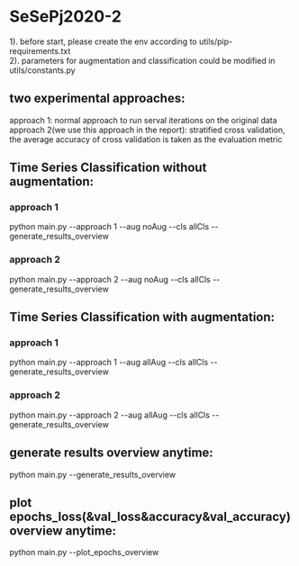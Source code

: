 # SeSePj2020-2
1). before start, please create the env according to utils/pip-requirements.txt
<br>
2). parameters for augmentation and classification could be modified in utils/constants.py <br>
## two experimental approaches:
approach 1: normal approach to run serval iterations on the original data
<br>
approach 2(we use this approach in the report): stratified cross validation, the average accuracy of cross validation is taken as the evaluation metric
<br>
## Time Series Classification without augmentation:
### approach 1
python main.py --approach 1 --aug noAug --cls allCls --generate_results_overview<br>
### approach 2
python main.py --approach 2 --aug noAug --cls allCls --generate_results_overview<br>
## Time Series Classification with augmentation:
### approach 1
python main.py --approach 1 --aug allAug --cls allCls --generate_results_overview<br>
### approach 2
python main.py --approach 2 --aug allAug --cls allCls --generate_results_overview<br>
## generate results overview anytime:
python main.py --generate_results_overview<br>
## plot epochs_loss(&val_loss&accuracy&val_accuracy) overview anytime:
python main.py --plot_epochs_overview<br>
